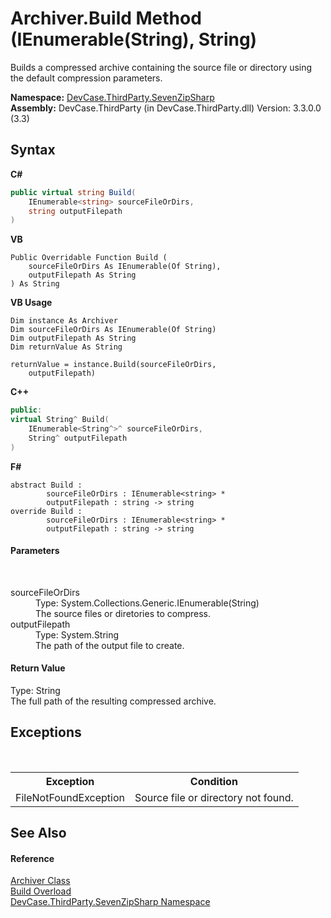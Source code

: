 # Archiver.Build Method (IEnumerable(String), String)
 

Builds a compressed archive containing the source file or directory using the default compression parameters.

**Namespace:**&nbsp;<a href="N_DevCase_ThirdParty_SevenZipSharp">DevCase.ThirdParty.SevenZipSharp</a><br />**Assembly:**&nbsp;DevCase.ThirdParty (in DevCase.ThirdParty.dll) Version: 3.3.0.0 (3.3)

## Syntax

**C#**<br />
``` C#
public virtual string Build(
	IEnumerable<string> sourceFileOrDirs,
	string outputFilepath
)
```

**VB**<br />
``` VB
Public Overridable Function Build ( 
	sourceFileOrDirs As IEnumerable(Of String),
	outputFilepath As String
) As String
```

**VB Usage**<br />
``` VB Usage
Dim instance As Archiver
Dim sourceFileOrDirs As IEnumerable(Of String)
Dim outputFilepath As String
Dim returnValue As String

returnValue = instance.Build(sourceFileOrDirs, 
	outputFilepath)
```

**C++**<br />
``` C++
public:
virtual String^ Build(
	IEnumerable<String^>^ sourceFileOrDirs, 
	String^ outputFilepath
)
```

**F#**<br />
``` F#
abstract Build : 
        sourceFileOrDirs : IEnumerable<string> * 
        outputFilepath : string -> string 
override Build : 
        sourceFileOrDirs : IEnumerable<string> * 
        outputFilepath : string -> string 
```


#### Parameters
&nbsp;<dl><dt>sourceFileOrDirs</dt><dd>Type: System.Collections.Generic.IEnumerable(String)<br />The source files or diretories to compress.</dd><dt>outputFilepath</dt><dd>Type: System.String<br />The path of the output file to create.</dd></dl>

#### Return Value
Type: String<br />The full path of the resulting compressed archive.

## Exceptions
&nbsp;<table><tr><th>Exception</th><th>Condition</th></tr><tr><td>FileNotFoundException</td><td>Source file or directory not found.</td></tr></table>

## See Also


#### Reference
<a href="T_DevCase_ThirdParty_SevenZipSharp_Archiver">Archiver Class</a><br /><a href="Overload_DevCase_ThirdParty_SevenZipSharp_Archiver_Build">Build Overload</a><br /><a href="N_DevCase_ThirdParty_SevenZipSharp">DevCase.ThirdParty.SevenZipSharp Namespace</a><br />